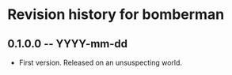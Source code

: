 # Revision history for bomberman

## 0.1.0.0 -- YYYY-mm-dd

* First version. Released on an unsuspecting world.
